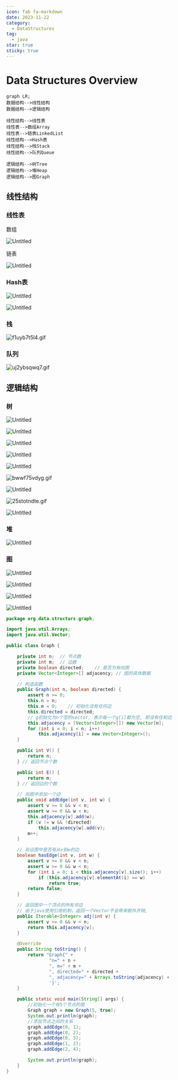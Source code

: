 ```yaml
---
icon: fab fa-markdown
date: 2023-11-22
category:
  - DataStructures
tag:
  - java
star: true
sticky: true
---
```


# Data Structures Overview

```mermaid
graph LR;
数据结构-->线性结构
数据结构-->逻辑结构

线性结构-->线性表
线性表-->数组Array
线性表-->链表LinkedList
线性结构-->Hash表
线性结构-->栈Stack
线性结构-->队列Queue

逻辑结构-->树Tree
逻辑结构-->堆Heap
逻辑结构-->图Graph

```

## 线性结构

### 线性表

数组

![Untitled](https://s3-us-west-2.amazonaws.com/secure.notion-static.com/272164f0-a1d6-4c86-a01c-8fd0b0a89d5c/Untitled.png)

链表

![Untitled](https://s3-us-west-2.amazonaws.com/secure.notion-static.com/5b7a2597-d459-4fe5-a7b2-0a1dd5678e9d/Untitled.png)

### Hash表

![Untitled](https://s3-us-west-2.amazonaws.com/secure.notion-static.com/5c152953-dd52-49ec-8401-bd755ae9e5e4/Untitled.png)

![Untitled](https://s3-us-west-2.amazonaws.com/secure.notion-static.com/41478b2e-eeca-47df-bd38-bd9053bcf771/Untitled.png)

### 栈

![f1uyb7t5l4.gif](https://s3-us-west-2.amazonaws.com/secure.notion-static.com/9b573b4f-eb04-4385-9d6f-d9030659878c/f1uyb7t5l4.gif)

### 队列

![uj2ybsqwq7.gif](https://s3-us-west-2.amazonaws.com/secure.notion-static.com/e198ebad-7492-4a86-8242-9f93171f97d8/uj2ybsqwq7.gif)

## 逻辑结构

### 树

![Untitled](https://s3-us-west-2.amazonaws.com/secure.notion-static.com/656ee0b7-2f9b-4612-9152-0171e2b1835b/Untitled.png)

![Untitled](https://s3-us-west-2.amazonaws.com/secure.notion-static.com/6677dddf-75de-4a33-b05c-10ac1b2b7a9a/Untitled.png)

![Untitled](https://s3-us-west-2.amazonaws.com/secure.notion-static.com/17b07941-b5bb-475d-827a-050ad7db31b0/Untitled.png)

![Untitled](https://s3-us-west-2.amazonaws.com/secure.notion-static.com/272f992b-55f9-4c99-bffe-b078a326a152/Untitled.png)

![Untitled](https://s3-us-west-2.amazonaws.com/secure.notion-static.com/46de73c4-9bb2-4f8e-a4ae-d3797000e620/Untitled.png)

![bwwf75vdyg.gif](https://s3-us-west-2.amazonaws.com/secure.notion-static.com/76540342-e3e4-4ce5-8b7b-24cc65ab47d7/bwwf75vdyg.gif)

![Untitled](https://s3-us-west-2.amazonaws.com/secure.notion-static.com/af074197-4d5d-415d-b152-ad4d5b0e4ab3/Untitled.png)

![25stotndte.gif](https://s3-us-west-2.amazonaws.com/secure.notion-static.com/df60cdcd-9a1d-4c31-a371-ebb19b1e9177/25stotndte.gif)

![Untitled](https://s3-us-west-2.amazonaws.com/secure.notion-static.com/b4623e8b-10b1-4cb9-b040-9a1c97681d83/Untitled.png)

### 堆

![Untitled](https://s3-us-west-2.amazonaws.com/secure.notion-static.com/1d29facd-d5fb-415c-b112-5ae89ecf0bd0/Untitled.png)

### 图

![Untitled](https://s3-us-west-2.amazonaws.com/secure.notion-static.com/f4a42831-d48c-4159-af87-ddc3df1c6f48/Untitled.png)

![Untitled](https://s3-us-west-2.amazonaws.com/secure.notion-static.com/409a916c-d4f0-43ce-bf46-9434b28c2081/Untitled.png)

![Untitled](https://s3-us-west-2.amazonaws.com/secure.notion-static.com/67c9c6ed-c391-4cc0-a9cb-6b6ee001bd61/Untitled.png)

![Untitled](https://s3-us-west-2.amazonaws.com/secure.notion-static.com/4918e506-61f8-4cbf-9991-cefe3752322f/Untitled.png)

```java
package org.data.structurs.graph;

import java.util.Arrays;
import java.util.Vector;

public class Graph {

    private int n;  // 节点数
    private int m;  // 边数
    private boolean directed;    // 是否为有向图
    private Vector<Integer>[] adjacency; // 图的具体数据

    // 构造函数
    public Graph(int n, boolean directed) {
        assert n >= 0;
        this.n = n;
        this.m = 0;    // 初始化没有任何边
        this.directed = directed;
        // g初始化为n个空的vector, 表示每一个g[i]都为空, 即没有任和边
        this.adjacency = (Vector<Integer>[]) new Vector[n];
        for (int i = 0; i < n; i++)
            this.adjacency[i] = new Vector<Integer>();
    }

    public int V() {
        return n;
    } // 返回节点个数

    public int E() {
        return m;
    } // 返回边的个数

    // 向图中添加一个边
    public void addEdge(int v, int w) {
        assert v >= 0 && v < n;
        assert w >= 0 && w < n;
        this.adjacency[v].add(w);
        if (v != w && !directed)
            this.adjacency[w].add(v);
        m++;
    }

    // 验证图中是否有从v到w的边
    boolean hasEdge(int v, int w) {
        assert v >= 0 && v < n;
        assert w >= 0 && w < n;
        for (int i = 0; i < this.adjacency[v].size(); i++)
            if (this.adjacency[v].elementAt(i) == w)
                return true;
        return false;
    }

    // 返回图中一个顶点的所有邻边
    // 由于java使用引用机制，返回一个Vector不会带来额外开销,
    public Iterable<Integer> adj(int v) {
        assert v >= 0 && v < n;
        return this.adjacency[v];
    }

    @Override
    public String toString() {
        return "Graph{" +
                "n=" + n +
                ", m=" + m +
                ", directed=" + directed +
                ", adjacency=" + Arrays.toString(adjacency) +
                '}';
    }

    public static void main(String[] args) {
        //初始化一个有5个节点的图
        Graph graph = new Graph(5, true);
        System.out.println(graph);
        //添加节点之间的关系
        graph.addEdge(0, 1);
        graph.addEdge(0, 2);
        graph.addEdge(0, 3);
        graph.addEdge(1, 2);
        graph.addEdge(2, 4);

        System.out.println(graph);
    }
}
```